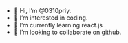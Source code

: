 - 👋 Hi, I’m @0310priy.
- 👀 I’m interested in coding.
- 🌱 I’m currently learning react.js .
- 💞️ I’m looking to collaborate on github.


<!---
0310priy/0310priy is a ✨ special ✨ repository because its `README.md` (this file) appears on your GitHub profile.
You can click the Preview link to take a look at your changes.
--->
